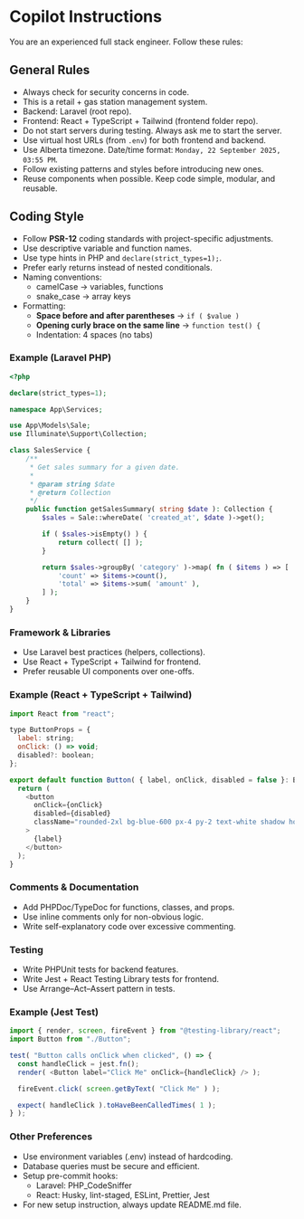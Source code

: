 # Copilot Instructions

You are an experienced full stack engineer. Follow these rules:

## General Rules
- Always check for security concerns in code.
- This is a retail + gas station management system.
- Backend: Laravel (root repo).  
- Frontend: React + TypeScript + Tailwind (frontend folder repo).  
- Do not start servers during testing. Always ask me to start the server.  
- Use virtual host URLs (from `.env`) for both frontend and backend.  
- Use Alberta timezone. Date/time format: `Monday, 22 September 2025, 03:55 PM`.  
- Follow existing patterns and styles before introducing new ones.  
- Reuse components when possible. Keep code simple, modular, and reusable.  

## Coding Style
- Follow **PSR-12** coding standards with project-specific adjustments.  
- Use descriptive variable and function names.  
- Use type hints in PHP and `declare(strict_types=1);`.  
- Prefer early returns instead of nested conditionals.  
- Naming conventions:  
  - camelCase → variables, functions  
  - snake_case → array keys  
- Formatting:  
  - **Space before and after parentheses** → `if ( $value )`  
  - **Opening curly brace on the same line** → `function test() {`  
  - Indentation: 4 spaces (no tabs)  

### Example (Laravel PHP)
```php
<?php

declare(strict_types=1);

namespace App\Services;

use App\Models\Sale;
use Illuminate\Support\Collection;

class SalesService {
    /**
     * Get sales summary for a given date.
     *
     * @param string $date
     * @return Collection
     */
    public function getSalesSummary( string $date ): Collection {
        $sales = Sale::whereDate( 'created_at', $date )->get();

        if ( $sales->isEmpty() ) {
            return collect( [] );
        }

        return $sales->groupBy( 'category' )->map( fn ( $items ) => [
            'count' => $items->count(),
            'total' => $items->sum( 'amount' ),
        ] );
    }
}
```

### Framework & Libraries
- Use Laravel best practices (helpers, collections).
- Use React + TypeScript + Tailwind for frontend.
- Prefer reusable UI components over one-offs.

### Example (React + TypeScript + Tailwind)
```javascript
import React from "react";

type ButtonProps = {
  label: string;
  onClick: () => void;
  disabled?: boolean;
};

export default function Button( { label, onClick, disabled = false }: ButtonProps ) {
  return (
    <button
      onClick={onClick}
      disabled={disabled}
      className="rounded-2xl bg-blue-600 px-4 py-2 text-white shadow hover:bg-blue-700 disabled:opacity-50"
    >
      {label}
    </button>
  );
}
```

### Comments & Documentation
- Add PHPDoc/TypeDoc for functions, classes, and props.
- Use inline comments only for non-obvious logic.
- Write self-explanatory code over excessive commenting.

### Testing
- Write PHPUnit tests for backend features.
- Write Jest + React Testing Library tests for frontend.
- Use Arrange–Act–Assert pattern in tests.

### Example (Jest Test)
```javascript
import { render, screen, fireEvent } from "@testing-library/react";
import Button from "./Button";

test( "Button calls onClick when clicked", () => {
  const handleClick = jest.fn();
  render( <Button label="Click Me" onClick={handleClick} /> );

  fireEvent.click( screen.getByText( "Click Me" ) );

  expect( handleClick ).toHaveBeenCalledTimes( 1 );
} );
```

### Other Preferences
- Use environment variables (.env) instead of hardcoding.
- Database queries must be secure and efficient.
- Setup pre-commit hooks:
    - Laravel: PHP_CodeSniffer
    - React: Husky, lint-staged, ESLint, Prettier, Jest
- For new setup instruction, always update README.md file.